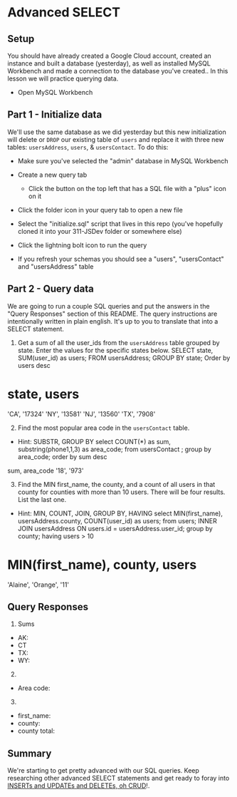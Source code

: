 # Advanced SELECT

## Setup

You should have already created a Google Cloud account, created an instance and built a database (yesterday), as well as installed MySQL Workbench and made a connection to the database you've created.. In this lesson we will practice querying data.

* Open MySQL Workbench

## Part 1 - Initialize data

We'll use the same database as we did yesterday but this new initialization will delete or `DROP` our existing table of `users` and replace it with three new tables: `usersAddress`, `users`, & `usersContact`. To do this:

* Make sure you've selected the "admin" database in MySQL Workbench

* Create a new query tab
  * Click the button on the top left that has a SQL file with a "plus" icon on it

* Click the folder icon in your query tab to open a new file

* Select the "initialize.sql" script that lives in this repo (you've hopefully cloned it into your 311-JSDev folder or somewhere else)

* Click the lightning bolt icon to run the query

* If you refresh your schemas you should see a "users", "usersContact" and "usersAddress" table

## Part 2 - Query data

We are going to run a couple SQL queries and put the answers in the "Query Responses" section of this README. The query instructions are intentionally written in plain english. It's up to you to translate that into a SELECT statement.

1. Get a sum of all the user_ids from the `usersAddress` table grouped by state. Enter the values for the specific states below.
  SELECT state, SUM(user_id) as users; FROM usersAddress; GROUP BY state; Order by users desc
  
  # state, users
'CA', '17324'
'NY', '13581'
'NJ', '13560'
'TX', '7908'
 

2. Find the most popular area code in the `usersContact` table. 
  * Hint: SUBSTR, GROUP BY
   select COUNT(*) as sum, substring(phone1,1,3) as area_code; from usersContact ; group by area_code; order by sum desc
  
  sum, area_code
  '18', '973'

3. Find the MIN first_name, the county, and a count of all users in that county for counties with more than 10 users. There will be four results. List the last one. 
  * Hint: MIN, COUNT, JOIN, GROUP BY, HAVING
  select   MIN(first_name), usersAddress.county, COUNT(user_id) as users; from users; INNER JOIN usersAddress ON users.id = usersAddress.user_id; group by county; having users > 10

# MIN(first_name), county, users
'Alaine', 'Orange', '11'


## Query Responses

1. Sums
  * AK:
  * CT
  * TX:
  * WY:

2.
  * Area code:

3.
  * first_name:
  * county:
  * county total:


## Summary

We're starting to get pretty advanced with our SQL queries. Keep researching other advanced SELECT statements and get ready to foray into [INSERTs and UPDATEs and DELETEs, oh CRUD](https://www.youtube.com/watch?v=-HrfbV16-FQ)!.
